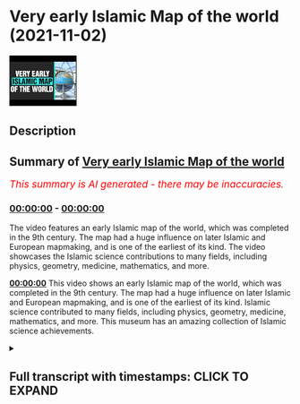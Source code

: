# Very early Islamic Map of the world (2021-11-02)

![alt Very early Islamic Map of the world](KB-ygUzYId8.jpg "Very early Islamic Map of the world")

## Description



## Summary of [Very early Islamic Map of the world](https://www.youtube.com/watch?v=KB-ygUzYId8)


*<span style="color:red; font-size:125%">This summary is AI generated - there may be inaccuracies</span>. [](/)*

### [00:00:00](https://www.youtube.com/watch?v=KB-ygUzYId8&t=0) - [00:00:00](https://www.youtube.com/watch?v=KB-ygUzYId8&t=0)

The video features an early Islamic map of the world, which was completed in the 9th century. The map had a huge influence on later Islamic and European mapmaking, and is one of the earliest of its kind. The video showcases the Islamic science contributions to many fields, including physics, geometry, medicine, mathematics, and more.

**[00:00:00](https://www.youtube.com/watch?v=KB-ygUzYId8&t=0)** This video shows an early Islamic map of the world, which was completed in the 9th century. The map had a huge influence on later Islamic and European mapmaking, and is one of the earliest of its kind. Islamic science contributed to many fields, including physics, geometry, medicine, mathematics, and more. This museum has an amazing collection of Islamic science achievements.

<details><summary><h2>Full transcript with timestamps: CLICK TO EXPAND</h2></summary>

[0:00:00](https://youtu.be/KB-ygUzYId8?t=0) here i am outside the museum of the  
[0:00:02](https://youtu.be/KB-ygUzYId8?t=2) history of science and technology in  
[0:00:04](https://youtu.be/KB-ygUzYId8?t=4) islam in  
[0:00:06](https://youtu.be/KB-ygUzYId8?t=6) turkey istanbul  
[0:00:08](https://youtu.be/KB-ygUzYId8?t=8) and here is an amazing object  
[0:00:12](https://youtu.be/KB-ygUzYId8?t=12) and this is a globe a map basically of  
[0:00:16](https://youtu.be/KB-ygUzYId8?t=16) the globe  
[0:00:18](https://youtu.be/KB-ygUzYId8?t=18) completed in the early 9th century  
[0:00:20](https://youtu.be/KB-ygUzYId8?t=20) during one of the abbasid  
[0:00:22](https://youtu.be/KB-ygUzYId8?t=22) emperors and had a huge influence on  
[0:00:25](https://youtu.be/KB-ygUzYId8?t=25) later islamic and european map  
[0:00:28](https://youtu.be/KB-ygUzYId8?t=28) making it's one of the earliest of its  
[0:00:31](https://youtu.be/KB-ygUzYId8?t=31) kind in existence  
[0:00:33](https://youtu.be/KB-ygUzYId8?t=33) i just about make out europe there  
[0:00:35](https://youtu.be/KB-ygUzYId8?t=35) britain at the top  
[0:00:37](https://youtu.be/KB-ygUzYId8?t=37) left hand corner  
[0:00:39](https://youtu.be/KB-ygUzYId8?t=39) and it uniquely uses a system of  
[0:00:41](https://youtu.be/KB-ygUzYId8?t=41) longitude and latitude which was  
[0:00:43](https://youtu.be/KB-ygUzYId8?t=43) invented at that time  
[0:00:45](https://youtu.be/KB-ygUzYId8?t=45) an extraordinary achievement in the  
[0:00:46](https://youtu.be/KB-ygUzYId8?t=46) history of science and there are many  
[0:00:49](https://youtu.be/KB-ygUzYId8?t=49) achievements in islamic science  
[0:00:50](https://youtu.be/KB-ygUzYId8?t=50) contributions to physics geometry  
[0:00:53](https://youtu.be/KB-ygUzYId8?t=53) medicine mathematics you name it it's  
[0:00:55](https://youtu.be/KB-ygUzYId8?t=55) all in here an amazing museum  

</details>
